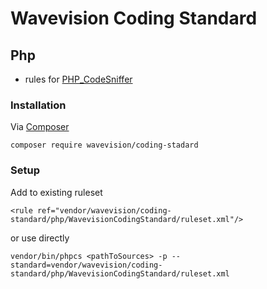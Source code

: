 # Wavevision Coding Standard


## Php

* rules for [PHP_CodeSniffer](https://github.com/squizlabs/PHP_CodeSniffer)

### Installation
Via [Composer](https://getcomposer.org/)
```
composer require wavevision/coding-stadard
```
### Setup

Add to existing ruleset
```
<rule ref="vendor/wavevision/coding-standard/php/WavevisionCodingStandard/ruleset.xml"/>
```
or use directly
```
vendor/bin/phpcs <pathToSources> -p --standard=vendor/wavevision/coding-standard/php/WavevisionCodingStandard/ruleset.xml
```



